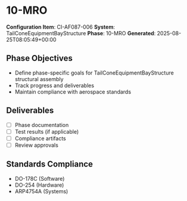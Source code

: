 # 10-MRO

**Configuration Item**: CI-AF087-006
**System**: TailConeEquipmentBayStructure
**Phase**: 10-MRO
**Generated**: 2025-08-25T08:05:49+00:00

## Phase Objectives
- Define phase-specific goals for TailConeEquipmentBayStructure structural assembly
- Track progress and deliverables
- Maintain compliance with aerospace standards

## Deliverables
- [ ] Phase documentation
- [ ] Test results (if applicable)
- [ ] Compliance artifacts
- [ ] Review approvals

## Standards Compliance
- DO-178C (Software)
- DO-254 (Hardware)
- ARP4754A (Systems)

